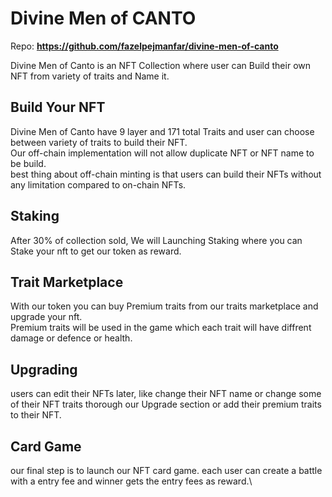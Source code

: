 # **Divine Men of CANTO**

Repo:  **https://github.com/fazelpejmanfar/divine-men-of-canto**



Divine Men of Canto is an NFT Collection where user can Build their own NFT from variety of traits and Name it.


## **Build Your NFT**
Divine Men of Canto have 9 layer and 171 total Traits and user can choose between variety of traits to build their NFT.\
Our off-chain implementation will not allow duplicate NFT or NFT name to be build.\
best thing about off-chain minting is that users can build their NFTs without any limitation compared to on-chain NFTs.

## **Staking**
After 30% of collection sold, We will Launching Staking where you can Stake your nft to get our token as reward.


## **Trait Marketplace**
With our token you can buy Premium traits from our traits marketplace and upgrade your nft.\
Premium traits will be used in the game which each trait will have diffrent damage or defence or health.


## **Upgrading**

users can edit their NFTs later, like change their NFT name or change some of their NFT traits thorough our Upgrade section or add their premium traits to their NFT.


## **Card Game**

our final step is to launch our NFT card game.
each user can create a battle with a entry fee and winner gets the entry fees as reward.\
